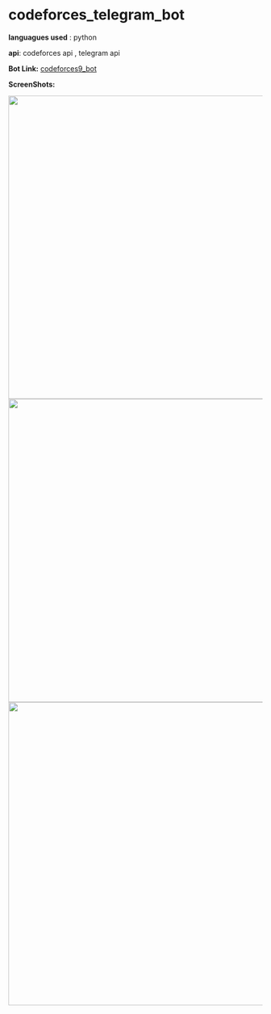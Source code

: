 # codeforces_telegram_bot

**languagues used** : python

**api**: codeforces api , telegram api

**Bot Link:** [codeforces9_bot](https://t.me/codeforces9_bot)

**ScreenShots:**


<img src="https://user-images.githubusercontent.com/86504280/194043029-4ab7762e-214b-45a6-a894-d4ba1f9ae72b.jpg"  height="600">
<img src="https://user-images.githubusercontent.com/86504280/194045157-08bcfe99-4766-4517-87d7-98e639a7453c.jpg"  height="600">
<img src="https://user-images.githubusercontent.com/86504280/194045241-e5e5c6ce-3d3f-4aa6-b4ee-238cdc9ce0de.jpg"  height="600">

